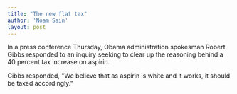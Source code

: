 ```yaml
---
title: "The new flat tax"
author: 'Noam Sain'
layout: post
---
```


In a press conference Thursday, Obama administration spokesman Robert Gibbs responded to an inquiry seeking to clear up the reasoning behind a 40 percent tax increase on aspirin.

Gibbs responded, "We believe that as aspirin is white and it works, it should be taxed accordingly."